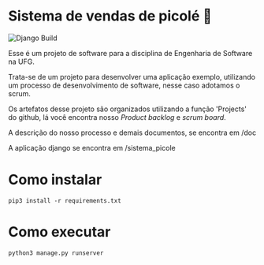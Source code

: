 # Sistema de vendas de picolé :icecream:

![Django Build](https://github.com/danielbibit/ES1-UFG/actions/workflows/django.yml/badge.svg)

Esse é um projeto de software para a disciplina de Engenharia de Software na UFG.

Trata-se de um projeto para desenvolver uma aplicação exemplo, utilizando um processo
de desenvolvimento de software, nesse caso adotamos o scrum.

Os artefatos desse projeto são organizados utilizando a função 'Projects' do github, lá
você encontra nosso *Product backlog* e *scrum board*.

A descrição do nosso processo e demais documentos, se encontra em /doc

A aplicação django se encontra em /sistema_picole

# Como instalar 
```
pip3 install -r requirements.txt
```

# Como executar
```
python3 manage.py runserver
```
